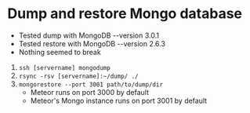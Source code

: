 # Dump and restore Mongo database

- Tested dump with MongoDB --version 3.0.1
- Tested restore with MongoDB --version 2.6.3
- Nothing seemed to break

1. `ssh [servername] mongodump`
2. `rsync -rsv [servername]:~/dump/ ./`
3. `mongorestore --port 3001 path/to/dump/dir`
    - Meteor runs on port 3000 by default
    - Meteor's Mongo instance runs on port 3001 by default
